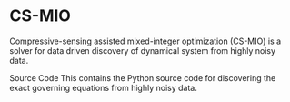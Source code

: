 # CS-MIO
Compressive-sensing assisted mixed-integer optimization (CS-MIO) is a solver for data driven discovery of dynamical system from highly noisy data.

Source Code
This contains the Python source code for discovering the exact governing equations from highly noisy data.
